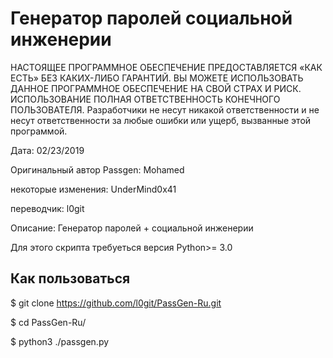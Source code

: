 # Генератор паролей социальной инженерии

НАСТОЯЩЕЕ ПРОГРАММНОЕ ОБЕСПЕЧЕНИЕ ПРЕДОСТАВЛЯЕТСЯ «КАК ЕСТЬ» БЕЗ КАКИХ-ЛИБО ГАРАНТИЙ. ВЫ МОЖЕТЕ ИСПОЛЬЗОВАТЬ ДАННОЕ ПРОГРАММНОЕ ОБЕСПЕЧЕНИЕ НА СВОЙ СТРАХ И РИСК. ИСПОЛЬЗОВАНИЕ ПОЛНАЯ ОТВЕТСТВЕННОСТЬ КОНЕЧНОГО ПОЛЬЗОВАТЕЛЯ. Разработчики не несут никакой ответственности и не несут ответственности за любые ошибки или ущерб, вызванные этой программой.

Дата: 02/23/2019

Оригинальный автор Passgen: Mohamed

некоторые изменения: UnderMind0x41

переводчик: l0git

Описание: Генератор паролей + социальной инженерии

Для этого скрипта требуеться версия Python>= 3.0

## Как пользоваться
$ git clone https://github.com/l0git/PassGen-Ru.git

$ cd PassGen-Ru/

$ python3 ./passgen.py
```

